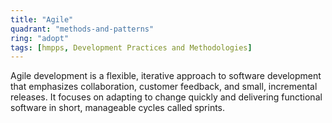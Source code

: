 ```yaml
---
title: "Agile"
quadrant: "methods-and-patterns"
ring: "adopt"
tags: [hmpps, Development Practices and Methodologies]
---
```


Agile development is a flexible, iterative approach to software development that emphasizes collaboration, customer feedback, and small, incremental releases. It focuses on adapting to change quickly and delivering functional software in short, manageable cycles called sprints.
